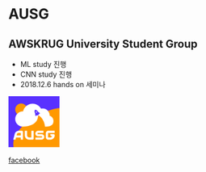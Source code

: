# AUSG

## AWSKRUG University Student Group

- ML study 진행
- CNN study 진행
- 2018.12.6 hands on 세미나 

<img src="./image/101.png" width="20%"> 

[facebook](https://www.facebook.com/ausgkr/)
